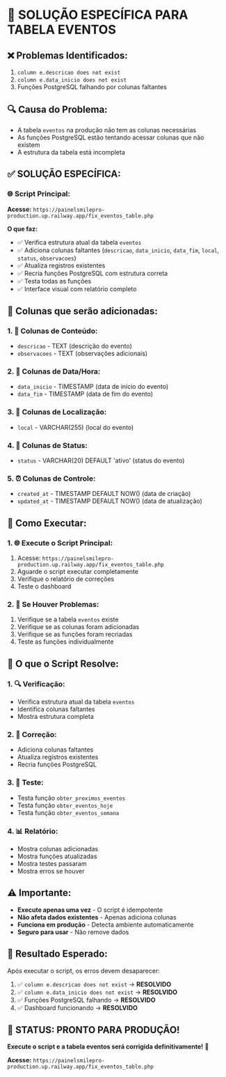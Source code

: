 # 🔧 SOLUÇÃO ESPECÍFICA PARA TABELA EVENTOS

## ❌ **Problemas Identificados:**
1. `column e.descricao does not exist`
2. `column e.data_inicio does not exist`
3. Funções PostgreSQL falhando por colunas faltantes

## 🔍 **Causa do Problema:**
- A tabela `eventos` na produção não tem as colunas necessárias
- As funções PostgreSQL estão tentando acessar colunas que não existem
- A estrutura da tabela está incompleta

## ✅ **SOLUÇÃO ESPECÍFICA:**

### **🌐 Script Principal:**
**Acesse:** `https://painelsmilepro-production.up.railway.app/fix_eventos_table.php`

**O que faz:**
- ✅ Verifica estrutura atual da tabela `eventos`
- ✅ Adiciona colunas faltantes (`descricao`, `data_inicio`, `data_fim`, `local`, `status`, `observacoes`)
- ✅ Atualiza registros existentes
- ✅ Recria funções PostgreSQL com estrutura correta
- ✅ Testa todas as funções
- ✅ Interface visual com relatório completo

## 🔧 **Colunas que serão adicionadas:**

### **1. 📝 Colunas de Conteúdo:**
- `descricao` - TEXT (descrição do evento)
- `observacoes` - TEXT (observações adicionais)

### **2. 📅 Colunas de Data/Hora:**
- `data_inicio` - TIMESTAMP (data de início do evento)
- `data_fim` - TIMESTAMP (data de fim do evento)

### **3. 📍 Colunas de Localização:**
- `local` - VARCHAR(255) (local do evento)

### **4. 🔄 Colunas de Status:**
- `status` - VARCHAR(20) DEFAULT 'ativo' (status do evento)

### **5. ⏰ Colunas de Controle:**
- `created_at` - TIMESTAMP DEFAULT NOW() (data de criação)
- `updated_at` - TIMESTAMP DEFAULT NOW() (data de atualização)

## 🎯 **Como Executar:**

### **1. 🌐 Execute o Script Principal:**
1. Acesse: `https://painelsmilepro-production.up.railway.app/fix_eventos_table.php`
2. Aguarde o script executar completamente
3. Verifique o relatório de correções
4. Teste o dashboard

### **2. 🔧 Se Houver Problemas:**
1. Verifique se a tabela `eventos` existe
2. Verifique se as colunas foram adicionadas
3. Verifique se as funções foram recriadas
4. Teste as funções individualmente

## 🔧 **O que o Script Resolve:**

### **1. 🔍 Verificação:**
- Verifica estrutura atual da tabela `eventos`
- Identifica colunas faltantes
- Mostra estrutura completa

### **2. 🔨 Correção:**
- Adiciona colunas faltantes
- Atualiza registros existentes
- Recria funções PostgreSQL

### **3. 🧪 Teste:**
- Testa função `obter_proximos_eventos`
- Testa função `obter_eventos_hoje`
- Testa função `obter_eventos_semana`

### **4. 📊 Relatório:**
- Mostra colunas adicionadas
- Mostra funções atualizadas
- Mostra testes passaram
- Mostra erros se houver

## ⚠️ **Importante:**

- **Execute apenas uma vez** - O script é idempotente
- **Não afeta dados existentes** - Apenas adiciona colunas
- **Funciona em produção** - Detecta ambiente automaticamente
- **Seguro para usar** - Não remove dados

## 🎉 **Resultado Esperado:**

Após executar o script, os erros devem desaparecer:

1. ✅ `column e.descricao does not exist` → **RESOLVIDO**
2. ✅ `column e.data_inicio does not exist` → **RESOLVIDO**
3. ✅ Funções PostgreSQL falhando → **RESOLVIDO**
4. ✅ Dashboard funcionando → **RESOLVIDO**

## 🚀 **STATUS: PRONTO PARA PRODUÇÃO!**

**Execute o script e a tabela eventos será corrigida definitivamente!** 🎯

**Acesse:** `https://painelsmilepro-production.up.railway.app/fix_eventos_table.php`
